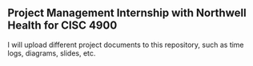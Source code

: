 ## Project Management Internship with Northwell Health for CISC 4900 

I will upload different project documents to this repository, such as time logs, diagrams, slides, etc.
